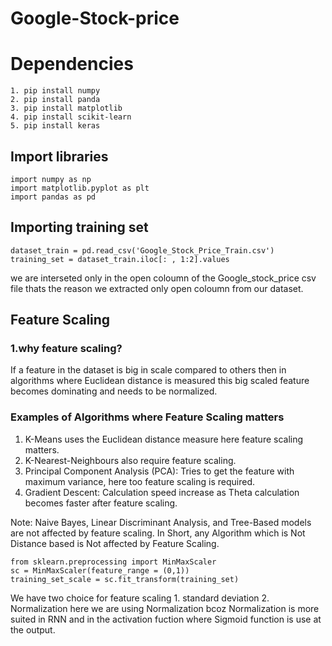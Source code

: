 # Google-Stock-price

# Dependencies
``` 
1. pip install numpy
2. pip install panda
3. pip install matplotlib
4. pip install scikit-learn
5. pip install keras 

```

## Import libraries
```
import numpy as np
import matplotlib.pyplot as plt
import pandas as pd
```

## Importing training set
```
dataset_train = pd.read_csv('Google_Stock_Price_Train.csv')
training_set = dataset_train.iloc[: , 1:2].values
```
 we are interseted only in the open coloumn of the Google_stock_price csv file thats the reason we extracted only open coloumn from our dataset.

 ## Feature Scaling
 ### 1.why feature scaling?
  If a feature in the dataset is big in scale compared to others then in algorithms where Euclidean distance is measured this big scaled feature becomes dominating and needs to be normalized.

### Examples of Algorithms where Feature Scaling matters 
1. K-Means uses the Euclidean distance measure here feature scaling matters.
2. K-Nearest-Neighbours also require feature scaling.
3. Principal Component Analysis (PCA): Tries to get the feature with maximum variance, here too feature scaling is required.
4. Gradient Descent: Calculation speed increase as Theta calculation becomes faster after feature scaling.

Note: Naive Bayes, Linear Discriminant Analysis, and Tree-Based models are not affected by feature scaling.
In Short, any Algorithm which is Not Distance based is Not affected by Feature Scaling.

```
from sklearn.preprocessing import MinMaxScaler
sc = MinMaxScaler(feature_range = (0,1))
training_set_scale = sc.fit_transform(training_set)
```
We have two choice for feature scaling 1. standard deviation 2. Normalization
here we are using Normalization bcoz Normalization is more suited in RNN and in the activation fuction where Sigmoid function is use at the output.